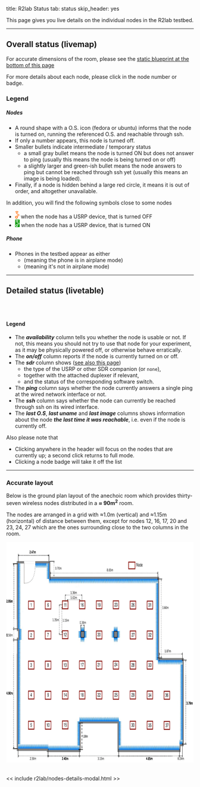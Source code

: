 title: R2lab Status
tab: status
skip_header: yes

This page gives you live details on the individual nodes in the R2lab testbed.

---
<h2 id="livemap">Overall status (livemap)</h2>

For accurate dimensions of the room, please see the [static blueprint
at the bottom of this page](#accurate-layout)

For more details about each node, please click in the node number or badge.

<div class="row" id="all">
  <div class="col-lg-2"></div>
  <div class="col-lg-10">
    <div id="livemap_container"></div>
    <script src="/assets/r2lab/livemap.js"></script>
    <style> @import url("/assets/r2lab/livemap.css"); </style>
    <script>
    // override livemap default settings 
    Object.assign(livemap_options, {
        usrp_width : 15,
    	usrp_height : 26,
//    debug : true,
   });
    </script>
  </div>
</div>


<h3 id="livemap:legend">Legend</h3>

##### Nodes
* A round shape with a O.S. icon (fedora or ubuntu) informs that the node is turned on, running the
  referenced O.S. and reachable through ssh.
* If only a number appears, this node is turned off.
* Smaller bullets indicate intermediate / temporary status
  * a small gray bullet means the node is turned ON but does not answer to ping
  (usually this means the node is being turned on or off)
  * a slightly larger and green-ish bullet means the node answers to ping but cannot be
  reached through ssh yet (usually this means an image is being
  loaded).
* Finally, if a node is hidden behind a large red circle, it means it
  is out of order, and altogether unavailable.

In addition, you will find the following symbols close to some nodes

* <img src="/assets/img/gnuradio-logo-icon-red.svg" height=20px> when the node has a USRP device, that is turned OFF
* <img src="/assets/img/gnuradio-logo-icon-green.svg" height=20px> when the node has a USRP device, that is turned ON

##### Phone
* Phones in the testbed appear as either
  * <span class='fa fa-plane'></span> (meaning the phone is in airplane mode) 
  * <span class='fa fa-phone'></span> (meaning it's not in airplane mode) 

***

<h2 id="livetable">Detailed status (livetable)</h2>

<br />

<div class="row" id="all">
  <div class="col-lg-12">
    <table class="table table-condensed" id='livetable_container'> </table>
    <script src="/assets/r2lab/livecolumns.js"></script>
    <script src="/assets/r2lab/livetable.js"></script>
    <script>
    // override livetable default settings 
    Object.assign(livetable_options, {
//    debug : true,
   });
    </script>
    <style> @import url("/assets/r2lab/livecolumns.css"); </style>
    <style> @import url("/assets/r2lab/livetable.css"); </style>
  </div>
</div>

<h4 id="livetable:legend">Legend</h4>

* The ***availability*** column
  tells you whether the node is usable or not. If not, this means you should not try to use that node for your experiment, as it may be physically powered off, or otherwise behave erratically.
* The ***on/off*** column
  reports if the node is currently turned on or off.
* The ***sdr*** column shows ([see also this page](hardware.md#gory-details))
  * the type of the USRP or other SDR companion (or `none`),
  * together with the attached duplexer if relevant,
  * and the status of the corresponding software switch.
* The ***ping*** column
  says whether the node currently answers a single ping at the wired network interface or not.
* The ***ssh*** column says whether the node can currently be reached through ssh on its wired interface.
* The ***last O.S***, ***last uname*** and ***last image*** columns shows information about the node ***the last time it was reachable***, i.e. even if the node is currently off.

Also please note that

 * Clicking anywhere in the header will focus on the nodes that are currently up; a second click returns to full mode.
 * Clicking a node badge will take it off the list

***

<h3 id="accurate-layout">Accurate layout</h3>

Below is the ground plan layout of the anechoic room which provides thirty-seven wireless nodes distributed in a **≈ 90m<sup>2</sup>** room.

The nodes are arranged in a grid with ≈1.0m (vertical) and ≈1.15m (horizontal) of distance between them, except for nodes 12, 16, 17, 20 and 23, 24, 27 which are the ones surrounding close to the two columns in the room.

<center>
	<img src="/assets/img/status-chamber.png" style="width:950px; height:592px;"/><br>
	<!-- <center> Fig. 1 - Resources status</center> -->
</center>
</a>

<br />

<script src="/assets/r2lab/xhttp-django.js"></script>
<!-- defines node_details_modal -->
<< include r2lab/nodes-details-modal.html >>
